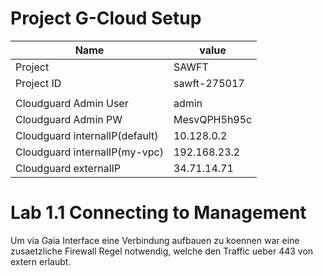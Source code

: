 # Project G-Cloud Setup

|Name|value
|---|---|
| Project | SAWFT |
| Project ID | sawft-275017 |
| | |
|Cloudguard Admin User|admin|
|Cloudguard Admin PW|MesvQPH5h95c|
|Cloudguard internalIP(default)|10.128.0.2|
|Cloudguard internalIP(my-vpc)|192.168.23.2|
|Cloudguard externalIP|34.71.14.71|

# Lab 1.1 Connecting to Management

Um via Gaia Interface eine Verbindung aufbauen zu koennen war eine zusaetzliche Firewall Regel notwendig, welche den Traffic ueber 443 von extern erlaubt.